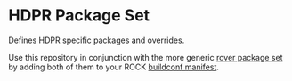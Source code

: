 # HDPR Package Set
Defines HDPR specific packages and overrides.

Use this repository in conjunction with the more generic [rover package set](https://github.com/ESA-PRL/rover-package_set) by
adding both of them to your ROCK [buildconf manifest](https://github.com/ESA-PRL/buildconf/blob/master/manifest).
